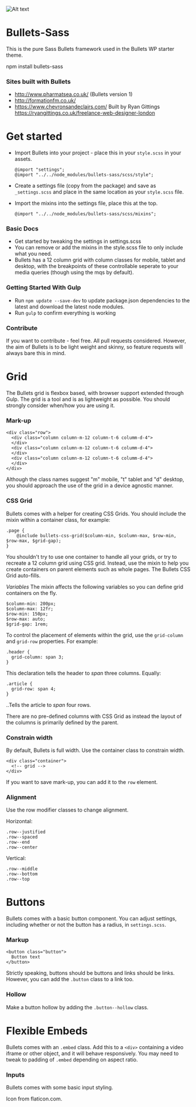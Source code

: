 ![Alt text](https://cdn.rawgit.com/brightonmike/Bullets-Sass/master/bulletslogo.svg "Bullets sass logo")

# Bullets-Sass

This is the pure Sass Bullets framework used in the Bullets WP starter theme.

npm install bullets-sass

### Sites built with Bullets

- http://www.pharmatsea.co.uk/ (Bullets version 1)
- http://formationfm.co.uk/
- https://www.chevronsandeclairs.com/ Built by Ryan Gittings https://ryangittings.co.uk/freelance-web-designer-london

Get started
===========

- Import Bullets into your project - place this in your `style.scss` in your assets.
  ```
  @import "settings";
  @import "../../node_modules/bullets-sass/scss/style";
  ```
    
- Create a settings file (copy from the package) and save as `_settings.scss` and place in the same location as your `style.scss` file.

- Import the mixins into the settings file, place this at the top.
  ```
  @import "../../node_modules/bullets-sass/scss/mixins";
  ```
  
  
### Basic Docs

- Get started by tweaking the settings in settings.scss
- You can remove or add the mixins in the style.scss file to only include what you need.
- Bullets has a 12 column grid with column classes for mobile, tablet and desktop, with the breakpoints of these controllable seperate to your media queries (though using the mqs by default).

### Getting Started With Gulp
- Run `npm update --save-dev` to update package.json dependencies to the latest and download the latest node modules.
- Run `gulp` to confirm everything is working

### Contribute

If you want to contribute - feel free. All pull requests considered. However, the aim of Bullets is to be light weight and skinny, so feature requests will always bare this in mind.


Grid
====

The Bullets grid is flexbox based, with browser support extended through Gulp. The grid is a tool and is as lightweight as possible. You should strongly consider when/how you are using it.

### Mark-up

```
<div class="row">
  <div class="column column-m-12 column-t-6 columm-d-4">
  </div>
  <div class="column column-m-12 column-t-6 columm-d-4">
  </div>
  <div class="column column-m-12 column-t-6 columm-d-4">
  </div>  
</div>
```

Although the class names suggest "m" mobile, "t" tablet and "d" desktop, you should approach the use of the grid in a device agnostic manner.

### CSS Grid

Bullets comes with a helper for creating CSS Grids. You should include the mixin within a container class, for example:

```
.page {
    @include bullets-css-grid($column-min, $column-max, $row-min, $row-max, $grid-gap);
}
```

You shouldn't try to use one container to handle all your grids, or try to recreate a 12 column grid using CSS grid. Instead, use the mixin to help you create containers on parent elements such as whole pages. The Bullets CSS Grid auto-fills.

*Variables*
The mixin affects the following variables so you can define grid containers on the fly.

```
$column-min: 200px;
$column-max: 12fr;
$row-min: 150px;
$row-max: auto;
$grid-gap: 1rem;
```

To control the placement of elements within the grid, use the `grid-column` and `grid-row` properties. For example:

```
.header {
  grid-column: span 3;
}
```

This declaration tells the header to _span_ three columns. Equally:

```
.article {
  grid-row: span 4;
}
```

..Tells the article to _span_ four rows.

There are no pre-defined columns with CSS Grid as instead the layout of the columns is primarily defined by the parent.

### Constrain width

By default, Bullets is full width. Use the container class to constrain width.

```
<div class="container">
  <!-- grid -->
</div>
```

If you want to save mark-up, you can add it to the `row` element.

### Alignment

Use the row modifier classes to change alignment.

Horizontal:
```
.row--justified
.row--spaced
.row--end
.row--center
```

Vertical:
```
.row--middle
.row--bottom
.row--top
```

Buttons
=======

Bullets comes with a basic button component. You can adjust settings, including whether or not the button has a radius, in `settings.scss`.

### Markup

```
<button class="button">
  Button text
</button>
```

Strictly speaking, buttons should be buttons and links should be links. However, you can add the `.button` class to a link too. 

### Hollow 

Make a button hollow by adding the `.button--hollow` class.

Flexible Embeds
===============

Bullets comes with an `.embed` class. Add this to a `<div>` containing a video iframe or other object, and it will behave responsively. You may need to tweak to padding of `.embed` depending on aspect ratio.

### Inputs

Bullets comes with some basic input styling.

  
Icon from flaticon.com.
